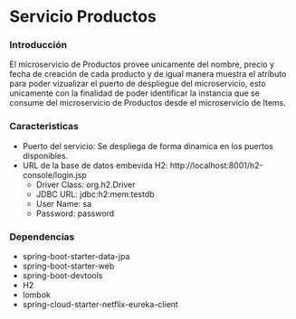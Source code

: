 # Servicio Productos

### Introducción

El microservicio de Productos provee unicamente del nombre, precio y fecha de creación de cada producto y de igual manera muestra el atributo para poder vizualizar el puerto de despliegue del microservicio, esto unicamente con la finalidad de poder identificar la instancia que se consume del microservicio de Productos desde el microservicio de Items.

### Caracteristicas

- Puerto del servicio: Se despliega de forma dinamica en los puertos disponibles.
- URL de la base de datos embevida H2: http://localhost:8001/h2-console/login.jsp
    - Driver Class: org.h2.Driver
    - JDBC URL: jdbc:h2:mem:testdb
    - User Name: sa
    - Password: password 

### Dependencias

- spring-boot-starter-data-jpa
- spring-boot-starter-web
- spring-boot-devtools
- H2
- lombok
- spring-cloud-starter-netflix-eureka-client